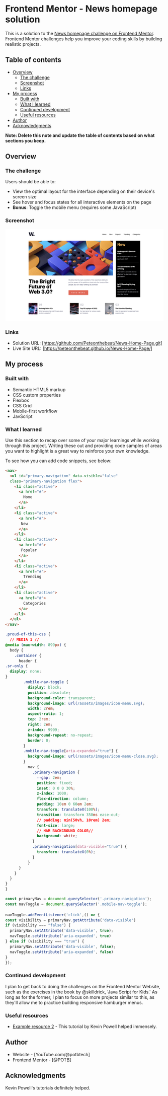 # Frontend Mentor - News homepage solution

This is a solution to the [News homepage challenge on Frontend Mentor](https://www.frontendmentor.io/challenges/news-homepage-H6SWTa1MFl). Frontend Mentor challenges help you improve your coding skills by building realistic projects. 

## Table of contents

- [Overview](#overview)
  - [The challenge](#the-challenge)
  - [Screenshot](#screenshot)
  - [Links](#links)
- [My process](#my-process)
  - [Built with](#built-with)
  - [What I learned](#what-i-learned)
  - [Continued development](#continued-development)
  - [Useful resources](#useful-resources)
- [Author](#author)
- [Acknowledgments](#acknowledgments)

**Note: Delete this note and update the table of contents based on what sections you keep.**

## Overview

### The challenge

Users should be able to:

- View the optimal layout for the interface depending on their device's screen size
- See hover and focus states for all interactive elements on the page
- **Bonus**: Toggle the mobile menu (requires some JavaScript)

### Screenshot

![](./screenshot.png)

### Links

- Solution URL: [https://github.com/Peteonthebeat/News-Home-Page.git]
- Live Site URL: [https://peteonthebeat.github.io/News-Home-Page/]
## My process

### Built with

- Semantic HTML5 markup
- CSS custom properties
- Flexbox
- CSS Grid
- Mobile-first workflow
- JavScript


### What I learned

Use this section to recap over some of your major learnings while working through this project. Writing these out and providing code samples of areas you want to highlight is a great way to reinforce your own knowledge.

To see how you can add code snippets, see below:

```html
<nav>
  <ul id="primary-navigation" data-visible="false" 
  class="primary-navigation flex">
    <li class="active">
      <a href="#">
        Home
      </a>
    </li>
    <li class="active">
      <a href="#">
       New
      </a>
    </li>
    <li class="active">
      <a href="#">
       Popular
      </a>
    </li>
    <li class="active">
      <a href="#">
        Trending
      </a>
    </li>
    <li class="active">
      <a href="#">
        Categories
      </a>
    </li>
  </ul>
</nav>
```
```css
.proud-of-this-css {
  // MEDIA 1 //
@media (max-width: 899px) {
  body {
    .container {
      header {
.sr-only {
  display: none;
}
        .mobile-nav-toggle {
          display: block; 
          position: absolute; 
          background-color: transparent; 
          background-image: url(/assets/images/icon-menu.svg);
          width: 2rem;
          aspect-ratio: 1;
          top: 2rem;
          right: 2em; 
          z-index: 9999;
          background-repeat: no-repeat;
          border: 0;
        }
        .mobile-nav-toggle[aria-expanded="true"] {
          background-image: url(/assets/images/icon-menu-close.svg);
        }
          nav {
            .primary-navigation {
              --gap: 2em; 
              position: fixed;
              inset: 0 0 0 30%; 
              z-index: 1000;
              flex-direction: column;
              padding: 10em 0 60em 2em;
              transform: translateX(100%);
              transition: transform 350ms ease-out;
              // padding: min(50vh, 10rem) 2em;
              font-size: large;
              // HAM BACKGROUND COLOR//
              background: white; 
            }
            .primary-navigation[data-visible="true"] {
              transform: translateX(0%); 
            }
          }
      }
    }
  }
}
}
```
```js
const primaryNav = document.querySelector('.primary-navigation');
const navToggle = document.querySelector('.mobile-nav-toggle'); 

navToggle.addEventListener('click',() => {
const visibility = primaryNav.getAttribute('data-visible')
if (visibility === "false") {
  primaryNav.setAttribute('data-visible', true); 
  navToggle.setAttribute('aria-expanded', true)
} else if (visibility === "true") {
  primaryNav.setAttribute('data-visible', false); 
  navToggle.setAttribute('aria-expanded', false)
}
});
```


### Continued development

I plan to get back to doing the challenges on the Frontend Mentor Website, such as the exercises in the book by @skilldrick, 'Java Script for Kids.' As long as for the former, I plan to focus on more projects similar to this, as they'll allow me to practice building responsive hamburger menus. 
### Useful resources

- [Example resource 2](https://www.youtube.com/watch?v=HbBMp6yUXO0) - This tutorial by Kevin Powell helped immensely.

## Author

- Website - [YouTube.com/@potbtech]
- Frontend Mentor - [@POTB]

 
## Acknowledgments

Kevin Powell's tutorials definitely helped. 
